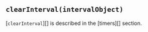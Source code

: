 ## `clearInterval(intervalObject)`

<!-- YAML
added: v0.0.1
-->

<!--type=global-->

[`clearInterval`][] is described in the [timers][] section.
